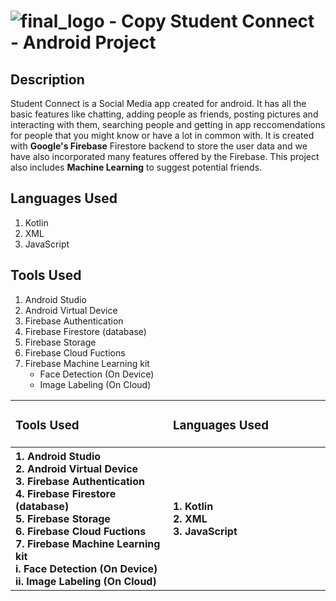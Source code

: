  # ![final_logo - Copy](https://user-images.githubusercontent.com/53811147/122639587-4f9c5d80-d118-11eb-9916-5deacaa6b877.png) Student Connect - Android Project 


## Description
Student Connect is a Social Media app created for android. It has all the basic features like chatting, adding people as friends, posting pictures and interacting with them, searching people and getting in app reccomendations for people that you might know or have a lot in common with. It is created with **Google's Firebase** Firestore backend to store the user data and we have also incorporated many features offered by the Firebase. This project also includes **Machine Learning** to suggest potential friends. 

## Languages Used
1. Kotlin
2. XML
3. JavaScript

## Tools Used
1. Android Studio
2. Android Virtual Device
3. Firebase Authentication
4. Firebase Firestore (database)
5. Firebase Storage
6. Firebase Cloud Fuctions
7. Firebase Machine Learning kit
   * Face Detection (On Device)
   * Image Labeling (On Cloud)

<table border = 0>
 <tr>
  <td width=50%> <h3> Tools Used </h3> </td>
  <td width=50%> <h3> Languages Used </h3> </td>
 </tr>
 <tr>
  <th align="Left"> 1. Android Studio <br>
       2. Android Virtual Device <br>
       3. Firebase Authentication <br>
       4. Firebase Firestore (database) <br>
       5. Firebase Storage <br>
       6. Firebase Cloud Fuctions <br>
       7. Firebase Machine Learning kit  <br>
          i. Face Detection (On Device) <br>
          ii. Image Labeling (On Cloud) <br>
  </th>
  <th align="Left">
   1. Kotlin <br>
   2. XML <br>
   3. JavaScript <br>
  </th>
 </tr>
</table>
